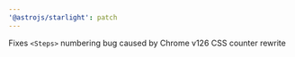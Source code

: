 ```yaml
---
'@astrojs/starlight': patch
---
```


Fixes `<Steps>` numbering bug caused by Chrome v126 CSS counter rewrite
